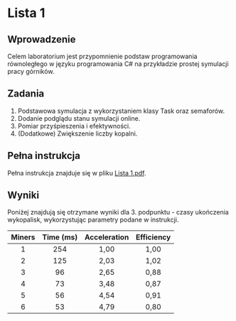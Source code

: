 # Lista 1

## Wprowadzenie

Celem laboratorium jest przypomnienie podstaw programowania równoległego w języku programowania C# na przykładzie prostej symulacji pracy górników.

## Zadania

1. Podstawowa symulacja z wykorzystaniem klasy Task oraz semaforów.
2. Dodanie podglądu stanu symulacji online.
3. Pomiar przyśpieszenia i efektywności.
4. (Dodatkowe) Zwiększenie liczby kopalni.

## Pełna instrukcja

Pełna instrukcja znajduje się w pliku [Lista 1.pdf](https://kam.pwr.edu.pl/piotr-p-nowakpwr-edu-pl/files//Materia%C5%82y/Programowanie%20r%C3%B3wnoleg%C5%82e%20i%20rozproszone/Lista%201.pdf).

## Wyniki

Poniżej znajdują się otrzymane wyniki dla 3. podpunktu - czasy ukończenia wykopalisk, wykorzystując parametry podane w instrukcji.

| Miners | Time (ms) | Acceleration | Efficiency |
| :-----: | :--------: | :-----------: | :---------: |
|      1 |       254 |         1,00 |       1,00 |
|      2 |       125 |         2,03 |       1,02 |
|      3 |        96 |         2,65 |       0,88 |
|      4 |        73 |         3,48 |       0,87 |
|      5 |        56 |         4,54 |       0,91 |
|      6 |        53 |         4,79 |       0,80 |
